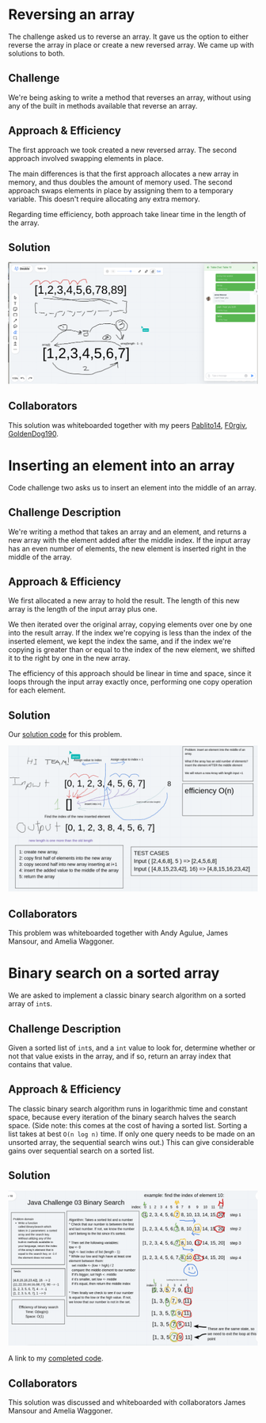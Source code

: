 # Reversing an array
The challenge asked us to reverse an array. It gave us the option to either reverse the array in place or create a new reversed array. We came up with solutions to both.

## Challenge

We're being asking to write a method that reverses an array, without using any of the built in methods available that reverse an array.

## Approach & Efficiency

The first approach we took created a new reversed array. The second approach involved swapping elements in place.

The main differences is that the first approach allocates a new array in memory, and thus doubles the amount of memory used. The second approach swaps elements in place by assigning them to a temporary variable. This doesn't require allocating any extra memory.

Regarding time efficiency, both approach take linear time in the length of the array.

## Solution
![Our whiteboard in progress](../assets/array-reverse.png)

## Collaborators

This solution was whiteboarded together with my peers [Pablito14](https://github.com/Pablito14), [F0rgiv](https://github.com/F0rgiv), [GoldenDog190](https://github.com/GoldenDog190).

# Inserting an element into an array

Code challenge two asks us to insert an element into the middle of an array.

## Challenge Description

We're writing a method that takes an array and an element, and returns a new array with the element added after the middle index. If the input array has an even number of elements, the new element is inserted right in the middle of the array.

## Approach & Efficiency

We first allocated a new array to hold the result. The length of this new array is the length of the input array plus one.

We then iterated over the original array, copying elements over one by one into the result array. If the index we're copying is less than the index of the inserted element, we kept the index the same, and if the index we're copying is greater than or equal to the index of the new element, we shifted it to the right by one in the new array.

The efficiency of this approach should be linear in time and space, since it loops through the input array exactly once, performing one copy operation for each element.

## Solution

Our [solution code](../challenges/lib/src/main/java/challenges/ArrayShift.java) for this problem.

![Our group's whiteboard for the problem](../assets/array-shift.png)

## Collaborators

This problem was whiteboarded together with Andy Agulue, James Mansour, and Amelia Waggoner.

# Binary search on a sorted array

We are asked to implement a classic binary search algorithm on a sorted array of `int`s.

## Challenge Description

Given a sorted list of `int`s, and a `int` value to look for, determine whether or not that value exists in the array, and if so, return an array index that contains that value.

## Approach & Efficiency

The classic binary search algorithm runs in logarithmic time and constant space, because every iteration of the binary search halves the search space. (Side note: this comes at the cost of having a sorted list. Sorting a list takes at best `O(n log n)` time. If only one query needs to be made on an unsorted array, the sequential search wins out.) This can give considerable gains over sequential search on a sorted list.

## Solution

![Our whiteboard for the binary search](../assets/binary-search.png)

A link to my [completed code](../challenges/lib/src/main/java/challenges/BinarySearch.java).

## Collaborators

This solution was discussed and whiteboarded with collaborators James Mansour and Amelia Waggoner.
